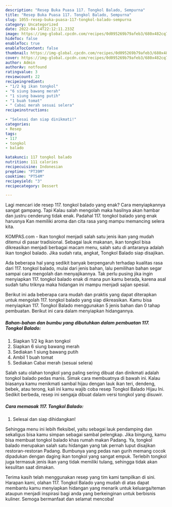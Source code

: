```yaml
---
description: "Resep Buka Puasa 117. Tongkol Balado, Sempurna"
title: "Resep Buka Puasa 117. Tongkol Balado, Sempurna"
slug: 1055-resep-buka-puasa-117-tongkol-balado-sempurna
category: Uncategorized
date: 2022-04-14T22:12:11.233Z
image: https://img-global.cpcdn.com/recipes/0d095269b79afeb3/680x482cq70/117-tongkol-balado-foto-resep-utama.jpg
hideToc: false
enableToc: true
enableTocContent: false
thumbnail: https://img-global.cpcdn.com/recipes/0d095269b79afeb3/680x482cq70/117-tongkol-balado-foto-resep-utama.jpg
cover: https://img-global.cpcdn.com/recipes/0d095269b79afeb3/680x482cq70/117-tongkol-balado-foto-resep-utama.jpg
author: Admin
authorAv: notfound
ratingvalue: 3
reviewcount: 22
recipeingredient:
- "1/2 kg ikan tongkol"
- "6 siung bawang merah"
- "1 siung bawang putih"
- "1 buah tomat"
- " Cabai merah sesuai selera"
recipeinstructions:

- "Selesai dan siap dinikmati!"
categories:
- Resep
tags:
- 117
- tongkol
- balado

katakunci: 117 tongkol balado 
nutrition: 111 calories
recipecuisine: Indonesian
preptime: "PT39M"
cooktime: "PT54M"
recipeyield: "3"
recipecategory: Dessert

---
```



Lagi mencari ide resep 117. tongkol balado yang enak? Cara menyiapkannya sangat gampang. Tapi Kalau salah mengolah maka hasilnya akan hambar dan justru cenderung tidak enak. Padahal 117. tongkol balado yang enak harusnya Kan memiliki aroma dan cita rasa yang mampu memancing selera kita.


KOMPAS.com - Ikan tongkol menjadi salah satu jenis ikan yang mudah ditemui di pasar tradisional. Sebagai lauk makanan, ikan tongkol bisa dikreasikan menjadi berbagai macam menu, salah satu di antaranya adalah ikan tongkol balado. Jika sudah rata, angkat, Tongkol Balado siap disajikan.

Ada beberapa hal yang sedikit banyak berpengaruh terhadap kualitas rasa dari 117. tongkol balado, mulai dari jenis bahan, lalu pemilihan bahan segar sampai cara mengolah dan menyajikannya. Tak perlu pusing jika ingin menyiapkan 117. tongkol balado enak di mana pun kamu berada, karena asal sudah tahu triknya maka hidangan ini mampu menjadi sajian spesial.


Berikut ini ada beberapa cara mudah dan praktis yang dapat diterapkan untuk mengolah 117. tongkol balado yang siap dikreasikan. Kamu bisa menyiapkan 117. Tongkol Balado menggunakan 5 jenis bahan dan 0 tahap pembuatan. Berikut ini cara dalam menyiapkan hidangannya.

<!--inarticleads1-->

##### Bahan-bahan dan bumbu yang dibutuhkan dalam pembuatan 117. Tongkol Balado:

1. Siapkan 1/2 kg ikan tongkol
1. Siapkan 6 siung bawang merah
1. Sediakan 1 siung bawang putih
1. Ambil 1 buah tomat
1. Sediakan  Cabai merah (sesuai selera)


Salah satu olahan tongkol yang paling sering dibuat dan dinikmati adalah tongkol balado pedas manis. Simak cara membuatnya di bawah ini. Kalau biasanya kamu menikmati sambal hijau dengan lauk ikan teri, dendeng, bebek, atau terong, kali ini kamu wajib coba resep Tongkol Balado Hijau Ini. Sedikit berbeda, resep ini sengaja dibuat dalam versi tongkol yang disuwir. 

<!--inarticleads2-->

##### Cara memasak 117. Tongkol Balado:


1. Selesai dan siap dihidangkan!

Sehingga menu ini lebih fleksibel, yaitu sebagai lauk pendamping dan sekaligus bisa kamu simpan sebagai sambal pelengkap. Jika bingung, kamu bisa membuat tongkol balado khas rumah makan Padang. Ya, tongkol balado merupakan salah satu hidangan yang tak pernah luput disajikan restoran-restoran Padang. Bumbunya yang pedas nan gurih memang cocok dipadukan dengan daging ikan tongkol yang sangat empuk. Terlebih tongkol juga termasuk jenis ikan yang tidak memiliki tulang, sehingga tidak akan kesulitan saat dimakan. 

Terima kasih telah menggunakan resep yang tim kami tampilkan di sini. Harapan kami, olahan 117. Tongkol Balado yang mudah di atas dapat membantu kamu menyiapkan hidangan yang menarik untuk keluarga/teman ataupun menjadi inspirasi bagi anda yang berkeinginan untuk berbisnis kuliner. Semoga bermanfaat dan selamat mencoba!
